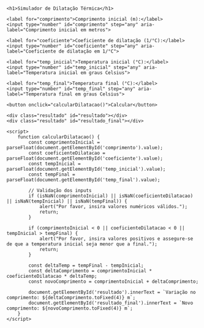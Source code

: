 <!DOCTYPE html>
<html lang="pt-BR">
<head>
    <meta charset="UTF-8">
    <meta name="viewport" content="width=device-width, initial-scale=1.0">
    <title>Simulador de Dilatação Térmica</title>
    <style>
        body {
            font-family: Arial, sans-serif;
            margin: 20px;
        }
        label {
            display: block;
            margin: 10px 0 5px;
        }
        input {
            padding: 8px;
            width: 200px;
        }
        button {
            padding: 10px 15px;
            margin-top: 10px;
        }
        .resultado {
            margin-top: 20px;
            font-weight: bold;
        }
    </style>
</head>
<body>

    <h1>Simulador de Dilatação Térmica</h1>

    <label for="comprimento">Comprimento inicial (m):</label>
    <input type="number" id="comprimento" step="any" aria-label="Comprimento inicial em metros">

    <label for="coeficiente">Coeficiente de dilatação (1/°C):</label>
    <input type="number" id="coeficiente" step="any" aria-label="Coeficiente de dilatação em 1/°C">

    <label for="temp_inicial">Temperatura inicial (°C):</label>
    <input type="number" id="temp_inicial" step="any" aria-label="Temperatura inicial em graus Celsius">

    <label for="temp_final">Temperatura final (°C):</label>
    <input type="number" id="temp_final" step="any" aria-label="Temperatura final em graus Celsius">

    <button onclick="calcularDilatacao()">Calcular</button>

    <div class="resultado" id="resultado"></div>
    <div class="resultado" id="resultado_final"></div>

    <script>
        function calcularDilatacao() {
            const comprimentoInicial = parseFloat(document.getElementById('comprimento').value);
            const coeficienteDilatacao = parseFloat(document.getElementById('coeficiente').value);
            const tempInicial = parseFloat(document.getElementById('temp_inicial').value);
            const tempFinal = parseFloat(document.getElementById('temp_final').value);

            // Validação dos inputs
            if (isNaN(comprimentoInicial) || isNaN(coeficienteDilatacao) || isNaN(tempInicial) || isNaN(tempFinal)) {
                alert("Por favor, insira valores numéricos válidos.");
                return;
            }

            if (comprimentoInicial < 0 || coeficienteDilatacao < 0 || tempInicial > tempFinal) {
                alert("Por favor, insira valores positivos e assegure-se de que a temperatura inicial seja menor que a final.");
                return;
            }

            const deltaTemp = tempFinal - tempInicial;
            const deltaComprimento = comprimentoInicial * coeficienteDilatacao * deltaTemp;
            const novoComprimento = comprimentoInicial + deltaComprimento;

            document.getElementById('resultado').innerText = `Variação no comprimento: ${deltaComprimento.toFixed(4)} m`;
            document.getElementById('resultado_final').innerText = `Novo comprimento: ${novoComprimento.toFixed(4)} m`;
        }
    </script>

</body>
</html>
